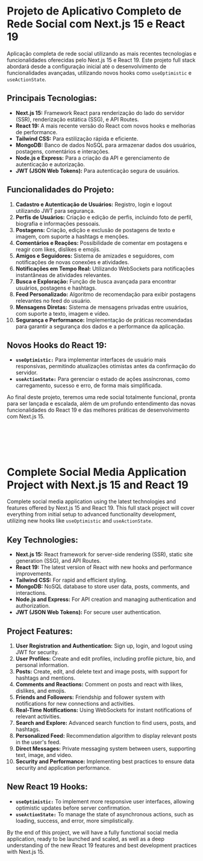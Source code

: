 # Projeto de Aplicativo Completo de Rede Social com Next.js 15 e React 19

Aplicação completa de rede social utilizando as mais recentes tecnologias e funcionalidades oferecidas pelo Next.js 15 e React 19. Este projeto full stack abordará desde a configuração inicial até o desenvolvimento de funcionalidades avançadas, utilizando novos hooks como `useOptimistic` e `useActionState`.

## Principais Tecnologias:
- **Next.js 15:** Framework React para renderização do lado do servidor (SSR), renderização estática (SSG), e API Routes.
- **React 19:** A mais recente versão do React com novos hooks e melhorias de performance.
- **Tailwind CSS:** Para estilização rápida e eficiente.
- **MongoDB:** Banco de dados NoSQL para armazenar dados dos usuários, postagens, comentários e interações.
- **Node.js e Express:** Para a criação da API e gerenciamento de autenticação e autorização.
- **JWT (JSON Web Tokens):** Para autenticação segura de usuários.

## Funcionalidades do Projeto:
1. **Cadastro e Autenticação de Usuários:** Registro, login e logout utilizando JWT para segurança.
2. **Perfis de Usuários:** Criação e edição de perfis, incluindo foto de perfil, biografia e informações pessoais.
3. **Postagens:** Criação, edição e exclusão de postagens de texto e imagem, com suporte a hashtags e menções.
4. **Comentários e Reações:** Possibilidade de comentar em postagens e reagir com likes, dislikes e emojis.
5. **Amigos e Seguidores:** Sistema de amizades e seguidores, com notificações de novas conexões e atividades.
6. **Notificações em Tempo Real:** Utilizando WebSockets para notificações instantâneas de atividades relevantes.
7. **Busca e Exploração:** Função de busca avançada para encontrar usuários, postagens e hashtags.
8. **Feed Personalizado:** Algoritmo de recomendação para exibir postagens relevantes no feed do usuário.
9. **Mensagens Diretas:** Sistema de mensagens privadas entre usuários, com suporte a texto, imagem e vídeo.
10. **Segurança e Performance:** Implementação de práticas recomendadas para garantir a segurança dos dados e a performance da aplicação.

## Novos Hooks do React 19:
- **`useOptimistic:`** Para implementar interfaces de usuário mais responsivas, permitindo atualizações otimistas antes da confirmação do servidor.
- **`useActionState:`** Para gerenciar o estado de ações assíncronas, como carregamento, sucesso e erro, de forma mais simplificada.

Ao final deste projeto, teremos uma rede social totalmente funcional, pronta para ser lançada e escalada, além de um profundo entendimento das novas funcionalidades do React 19 e das melhores práticas de desenvolvimento com Next.js 15.

<br><br><br><br>

# Complete Social Media Application Project with Next.js 15 and React 19

Complete social media application using the latest technologies and features offered by Next.js 15 and React 19. This full stack project will cover everything from initial setup to advanced functionality development, utilizing new hooks like `useOptimistic` and `useActionState`.

## Key Technologies:
- **Next.js 15:** React framework for server-side rendering (SSR), static site generation (SSG), and API Routes.
- **React 19:** The latest version of React with new hooks and performance improvements.
- **Tailwind CSS:** For rapid and efficient styling.
- **MongoDB:** NoSQL database to store user data, posts, comments, and interactions.
- **Node.js and Express:** For API creation and managing authentication and authorization.
- **JWT (JSON Web Tokens):** For secure user authentication.

## Project Features:
1. **User Registration and Authentication:** Sign up, login, and logout using JWT for security.
2. **User Profiles:** Create and edit profiles, including profile picture, bio, and personal information.
3. **Posts:** Create, edit, and delete text and image posts, with support for hashtags and mentions.
4. **Comments and Reactions:** Comment on posts and react with likes, dislikes, and emojis.
5. **Friends and Followers:** Friendship and follower system with notifications for new connections and activities.
6. **Real-Time Notifications:** Using WebSockets for instant notifications of relevant activities.
7. **Search and Explore:** Advanced search function to find users, posts, and hashtags.
8. **Personalized Feed:** Recommendation algorithm to display relevant posts in the user's feed.
9. **Direct Messages:** Private messaging system between users, supporting text, image, and video.
10. **Security and Performance:** Implementing best practices to ensure data security and application performance.

## New React 19 Hooks:
- **`useOptimistic:`** To implement more responsive user interfaces, allowing optimistic updates before server confirmation.
- **`useActionState:`** To manage the state of asynchronous actions, such as loading, success, and error, more simplistically.



By the end of this project, we will have a fully functional social media application, ready to be launched and scaled, as well as a deep understanding of the new React 19 features and best development practices with Next.js 15.
